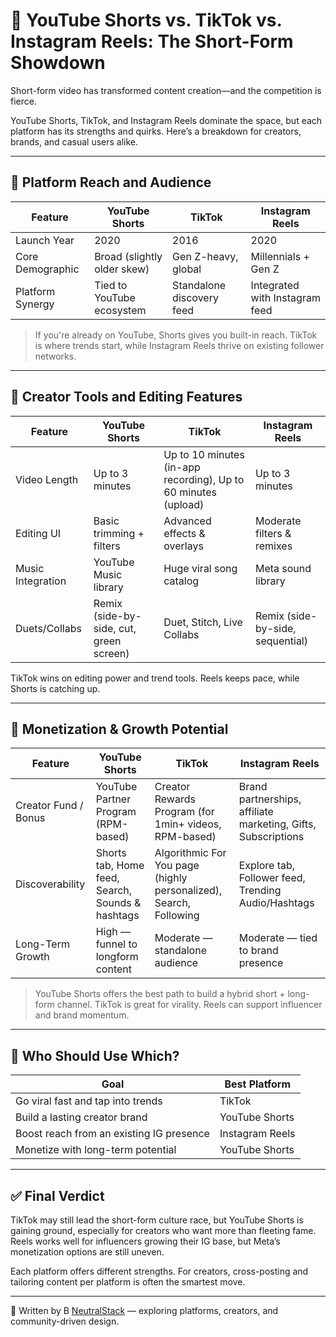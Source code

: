 # 🎥 YouTube Shorts vs. TikTok vs. Instagram Reels: The Short-Form Showdown

Short-form video has transformed content creation—and the competition is fierce.

YouTube Shorts, TikTok, and Instagram Reels dominate the space, but each platform has its strengths and quirks. Here’s a breakdown for creators, brands, and casual users alike.

---

## 📱 Platform Reach and Audience

| Feature          | YouTube Shorts                | TikTok                         | Instagram Reels                |
|------------------|-------------------------------|--------------------------------|--------------------------------|
| Launch Year      | 2020                          | 2016                           | 2020                           |
| Core Demographic | Broad (slightly older skew)   | Gen Z-heavy, global            | Millennials + Gen Z            |
| Platform Synergy | Tied to YouTube ecosystem     | Standalone discovery feed      | Integrated with Instagram feed |

> If you're already on YouTube, Shorts gives you built-in reach. TikTok is where trends start, while Instagram Reels thrive on existing follower networks.

---

## 🎨 Creator Tools and Editing Features

| Feature            | YouTube Shorts            | TikTok                       | Instagram Reels            |
|--------------------|---------------------------|------------------------------|-----------------------------|
| Video Length       | Up to 3 minutes           | Up to 10 minutes (in-app recording), Up to 60 minutes (upload)             | Up to 3 minutes             |
| Editing UI         | Basic trimming + filters  | Advanced effects & overlays  | Moderate filters & remixes  |
| Music Integration  | YouTube Music library     | Huge viral song catalog      | Meta sound library          |
| Duets/Collabs      | Remix (side-by-side, cut, green screen)  | Duet, Stitch, Live Collabs   | Remix (side-by-side, sequential)       |

TikTok wins on editing power and trend tools. Reels keeps pace, while Shorts is catching up.

---

## 💸 Monetization & Growth Potential

| Feature                  | YouTube Shorts                      | TikTok                                 | Instagram Reels                       |
|--------------------------|-------------------------------------|----------------------------------------|----------------------------------------|
| Creator Fund / Bonus     | YouTube Partner Program (RPM-based) | Creator Rewards Program (for 1min+ videos, RPM-based)                | Brand partnerships, affiliate marketing, Gifts, Subscriptions       |
| Discoverability          | Shorts tab, Home feed, Search, Sounds & hashtags          | Algorithmic For You page (highly personalized), Search, Following               | Explore tab, Follower feed, Trending Audio/Hashtags    |
| Long-Term Growth         | High — funnel to longform content   | Moderate — standalone audience         | Moderate — tied to brand presence     |

> YouTube Shorts offers the best path to build a hybrid short + long-form channel. TikTok is great for virality. Reels can support influencer and brand momentum.

---

## 🎯 Who Should Use Which?

| Goal                                      | Best Platform            |
|-------------------------------------------|---------------------------|
| Go viral fast and tap into trends         | TikTok                   |
| Build a lasting creator brand             | YouTube Shorts           |
| Boost reach from an existing IG presence  | Instagram Reels          |
| Monetize with long-term potential         | YouTube Shorts           |

---

## ✅ Final Verdict

TikTok may still lead the short-form culture race, but YouTube Shorts is gaining ground, especially for creators who want more than fleeting fame. Reels works well for influencers growing their IG base, but Meta’s monetization options are still uneven.

Each platform offers different strengths. For creators, cross-posting and tailoring content per platform is often the smartest move.

---

📝 Written by B [NeutralStack](https://github.com/neutralstack) — exploring platforms, creators, and community-driven design.
